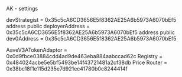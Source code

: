 
AK - settings 

devStrategist = 0x35c5cA6CD3656E5f8362AE25A6b5973A6070bEf5
address public deployerAddress = 0x35c5cA6CD3656E5f8362AE25A6b5973A6070bEf5
address public dev0Address = 0x35c5cA6CD3656E5f8362AE25A6b5973A6070bEf5

AaveV3ATokenAdaptor = 0x0d9fbce03884cdd4ad9de463eba884aabccad62c
Registry = 0x484024acbe5e5bf5493be14f43721481a2cf38db
Price Router = 0x38bc18f1e115d235e7d921ec41780b0c8244414f